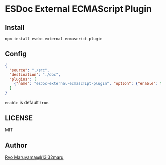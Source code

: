 # ESDoc External ECMAScript Plugin
## Install
```bash
npm install esdoc-external-ecmascript-plugin
```

## Config
```json
{
  "source": "./src",
  "destination": "./doc",
  "plugins": [
    {"name": "esdoc-external-ecmascript-plugin", "option": {"enable": true}}
  ]
}
```

`enable` is default `true`.

## LICENSE
MIT

## Author
[Ryo Maruyama@h13i32maru](https://github.com/h13i32maru)
